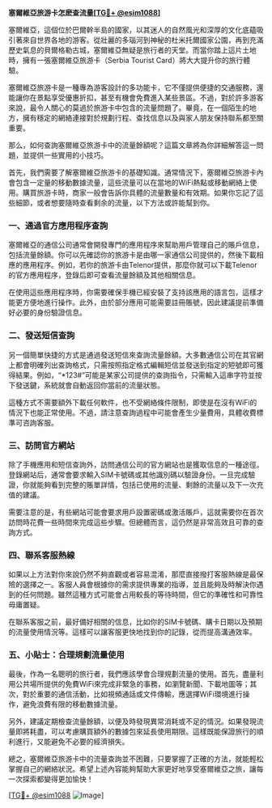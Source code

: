 **塞爾維亞旅游卡怎麽查流量[[TG💪+ @esim1088](https://t.me/s/esim1088)]**

塞爾維亞，這個位於巴爾幹半島的國家，以其迷人的自然風光和深厚的文化底蘊吸引著來自世界各地的游客。從壯麗的多瑙河到神秘的杜米托爾國家公園，再到充滿歷史氣息的貝爾格勒古城，塞爾維亞無疑是旅行者的天堂。而當你踏上這片土地時，擁有一張塞爾維亞旅游卡（Serbia Tourist Card）將大大提升你的旅行體驗。

塞爾維亞旅游卡是一種專為游客設計的多功能卡，它不僅提供便捷的交通服務，還能讓你在景點享受優惠折扣，甚至有機會免費進入某些景區。不過，對於許多游客來說，最令人關心的莫過於旅游卡中包含的流量問題了。畢竟，在一個陌生的地方，擁有穩定的網絡連接對於規劃行程、查找信息以及與家人朋友保持聯系都至關重要。

那么，如何查詢塞爾維亞旅游卡中的流量餘額呢？這篇文章將為你詳細解答這一問題，並提供一些實用的小技巧。

首先，我們需要了解塞爾維亞旅游卡的基礎知識。通常情況下，塞爾維亞旅游卡內會包含一定量的移動數據流量，這些流量可以在當地的WiFi熱點或移動網絡上使用。購買旅游卡時，商家一般會告訴你具體的流量數量和有效期。如果你忘記了這些細節，或者想要隨時查看剩余的流量，以下方法或許能幫到你。

### **一、通過官方應用程序查詢**

塞爾維亞的通信公司通常會開發專門的應用程序來幫助用戶管理自己的賬戶信息，包括流量餘額。你可以先確認你的旅游卡是由哪一家通信公司提供的，然後下載相應的應用程序。例如，若你的旅游卡由Telenor提供，那麼你就可以下載Telenor的官方應用程序，登錄后即可查看流量餘額及其他相關信息。

在使用這些應用程序時，你需要確保手機已經安裝了支持該應用的語言包，這樣才能更方便地進行操作。此外，由於部分應用可能需要註冊賬號，因此建議提前準備好必要的身份驗證信息。

### **二、發送短信查詢**

另一個簡單快捷的方式是通過發送短信來查詢流量餘額。大多數通信公司在其官網上都會明確列出查詢格式，只需按照指定格式編輯短信並發送到指定的短號即可獲得結果。例如，“*123#”可能是某家公司提供的查詢指令，只需輸入這串字符並按下發送鍵，系統就會自動返回你當前的流量狀態。

這種方式不需要額外下載任何軟件，也不受網絡條件限制，即使是在沒有WiFi的情況下也能正常使用。不過，請注意查詢過程中可能會產生少量費用，具體收費標準可咨詢客服。

### **三、訪問官方網站**

除了手機應用和短信查詢外，訪問通信公司的官方網站也是獲取信息的一種途徑。登錄網站后，通常會要求輸入SIM卡號碼或其他識別碼以驗證身份。一旦完成驗證，你就能夠看到完整的賬單詳情，包括已使用的流量、剩餘的流量以及下一次充值的建議。

需要注意的是，有些網站可能會要求用戶設置密碼或激活賬戶，這就需要你在首次訪問時花費一些時間來完成這些步驟。但總體而言，這仍然是非常高效且可靠的查詢方式。

### **四、聯系客服熱線**

如果以上方法對你來說仍然不夠直觀或者容易混淆，那麼直接撥打客服熱線是最保險的選擇之一。客服人員會根據你的需求提供專業的指導，並且能夠及時解決你遇到的任何問題。雖然這種方式可能會占用較長的等待時間，但它的準確性和可靠性毋庸置疑。

在聯系客服之前，最好備好相關的信息，比如你的SIM卡號碼、購卡日期以及預期的流量使用情況等。這樣可以讓客服更快地找到你的記錄，從而提高溝通效率。

### **五、小貼士：合理規劃流量使用**

最後，作為一名聰明的旅行者，我們應該學會合理規劃流量的使用。首先，盡量利用公共場所提供的免費WiFi來完成非緊急的事務，如瀏覽新聞、下載地圖等；其次，對於重要的通信活動，比如視頻通話或文件傳輸，應選擇WiFi環境進行操作，避免浪費有限的移動數據流量。

另外，建議定期檢查流量餘額，以便及時發現異常消耗或不足的情況。如果發現流量即將耗盡，可以考慮購買額外的數據包來延長使用期限。這樣既能保證旅行的順利進行，又能避免不必要的經濟損失。

總之，塞爾維亞旅游卡中的流量查詢並不困難，只要掌握了正確的方法，就能輕松掌握自己的網絡狀況。希望上述內容能夠幫助大家更好地享受塞爾維亞之旅，讓每一次探索都變得更加愉快！

[[TG💪+ @esim1088](https://t.me/s/esim1088) ![Image](https://i.postimg.cc/4NQfJmqS/Snipaste-2025-05-13-00-14-12.png)]
